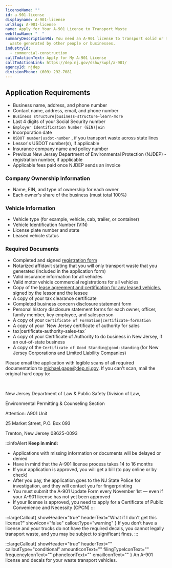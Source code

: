 ```yaml
---
licenseName: ""
id: a-901-license
displayname: A-901-license
urlSlug: A-901-license
name: Apply for Your A-901 License to Transport Waste
webflowName: "  "
summaryDescriptionMd: You need an A-901 license to transport solid or medical
  waste generated by other people or businesses.
industryId:
  - commercial-construction
callToActionText: Apply for My A-901 License
callToActionLink: https://dep.nj.gov/dshw/swpl/a-901/
agencyId: njdep
divisionPhone: (609) 292-7081
---
```

## Application Requirements

* Business name, address, and phone number
* Contact name, address, email, and phone number
*  `Business structure|business-structure-learn-more` 
* Last 4 digits of your Social Security number
*  `Employer Identification Number (EIN)|ein` 
* Incorporation date
*  `USDOT number|usdot-number` , if you transport waste across state lines
* Lessor's USDOT number(s), if applicable
* Insurance company name and policy number
* Previous New Jersey Department of Environmental Protection (NJDEP) - registration number, if applicable
* Applicable fees paid once NJDEP sends an invoice

### Company Ownership Information

* Name, EIN, and type of ownership for each owner
* Each owner's share of the business (must total 100%)

### Vehicle Information

* Vehicle type (for example, vehicle, cab, trailer, or container)
* Vehicle Identification Number (VIN)
* License plate number and state
* Leased vehicle status

### Required Documents

* Completed and signed [registration form](https://dep.nj.gov/wp-content/uploads/wastedecals/transporter-registration-initial-application-solid-medical-waste-licensed-revised-6-24-2025.pdf)
* Notarized affidavit stating that you will only transport waste that you generated (included in the application form)
* Valid insurance information for all vehicles
* Valid motor vehicle commercial registrations for all vehicles
* Copy of the [lease agreement and certification for any leased vehicles](https://dep.nj.gov/wp-content/uploads/wastedecals/lease-agreement-certification.pdf), signed by the lessor and the lessee
* A copy of your tax clearance certificate
* Completed business concern disclosure statement form 
* Personal history disclosure statement forms for each owner, officer, family member, key employee, and salesperson
* A copy of your `Certificate of Formation|certificate-formation` 
* A copy of your `New Jersey certificate of authority for sales
* tax|certificate-authority-sales-tax`
* A copy of your Certificate of Authority to do business in New Jersey, if an out-of-state business
* A copy of the `Certificate of Good Standing|good-standing` (for New Jersey Corporations and Limited Liability Companies)

Please email the application with legible scans of all required documentation to michael.gage@dep.nj.gov. If you can't scan, mail the original hard copy to:

&nbsp; 

New Jersey Department of Law & Public Safety Division of Law, 

Environmental Permitting & Counseling Section

Attention: A901 Unit

25 Market Street, P.O. Box 093

Trenton, New Jersey 08625-0093

:::infoAlert 
 **Keep in mind:**

* Applications with missing information or documents will be delayed or denied
* Have in mind that the A-901 license process takes 14 to 16 months
* If your application is approved, you will get a bill (to pay online or by check)
* After you pay, the application goes to the NJ State Police for investigation, and they will contact you for fingerprinting
* You must submit the A-901 Update Form every November 1st —  even if your A-901 license has not yet been approved
* If your license is approved, you need to apply for a Certificate of Public Convenience and Necessity (CPCN)
  :::

:::largeCallout{ showHeader="true" headerText="What if I don't get this license?" showIcon="false" calloutType="warning" }
If you don’t have a license and your trucks do not have the required decals, you cannot legally transport waste, and you may be subject to significant fines.
:::

:::largeCallout{ showHeader="true" headerText="" calloutType="conditional" amountIconText="" filingTypeIconText="" frequencyIconText="" phoneIconText="" emailIconText="" }
An A-901 license and decals for your waste transport vehicles.